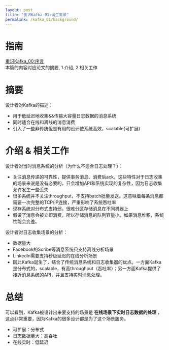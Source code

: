 ```yaml
---
layout: post
title: "重识Kafka-01:诞生背景"
permalink: /kafka_01/background/
---
```


# 指南
[重识Kafka_00:序言](https://spikeryang.github.io/kafka_00/preview/)  
本篇的内容对应论文的摘要, 1.介绍, 2.相关工作

# 摘要
设计者对Kafka的描述：  
- 用于低延迟地收集&&传输大容量日志数据的消息系统
- 同时适合在线和离线的消息消费
- 引入了一些非传统但是有用的设计使系统高效，scalable(可扩展)

# 介绍 & 相关工作
设计者对当时消息系统的分析（为什么不适合日志处理？）：
- 关注消息传递的可靠性，提供事务消息、消费后ack。这些特性对于日志收集的场景来说是没有必要的，只会增加API和系统实现的复杂性，因为日志收集允许发生一些丢失
- 很多系统并不关注throughput，不支持batch批量发送。这意味着每条消息都需要一次完整的TCP/IP连接，严重影响了系统吞吐率
- 现存系统对分布式支持弱，很难分区存储消息在不同机器上
- 假设了消息会被立即消费，所以存储消息的队列容量小。如果消息堆积，系统性能会变差。  

设计者对日志收集场景的分析：  
- 数据量大
- Facebook的Scribe等消息系统只支持离线分析场景
- LinkedIn需要支持秒级延迟的在线分析场景
- 因此Kafka诞生了，结合了传统消息系统和日志收集器的优点。一方面Kafka是分布式的，scalable，有高throughput（吞吐率）；另一方面Kafka提供了接近消息系统的API，并且支持实时消息处理。

# 总结
可以看到，Kafka被设计出来要支持的场景是 **在线场景下实时日志数据的处理** ，这点非常重要，因为Kafka的很多设计都是为了这个场景服务。
- 可扩展：分布式
- 日志数据量大：高吞吐
- 在线实时：低延迟
